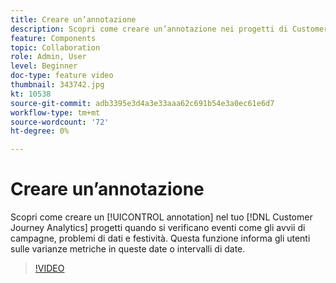 ```yaml
---
title: Creare un’annotazione
description: Scopri come creare un’annotazione nei progetti di Customer Journey Analytics quando si verificano eventi come gli avvii di campagne, problemi di dati e festività. Questa funzione informa gli utenti sulle varianze metriche in queste date o intervalli di date.
feature: Components
topic: Collaboration
role: Admin, User
level: Beginner
doc-type: feature video
thumbnail: 343742.jpg
kt: 10538
source-git-commit: adb3395e3d4a3e33aaa62c691b54e3a0ec61e6d7
workflow-type: tm+mt
source-wordcount: '72'
ht-degree: 0%

---
```



# Creare un’annotazione

Scopri come creare un [!UICONTROL annotation] nel tuo [!DNL Customer Journey Analytics] progetti quando si verificano eventi come gli avvii di campagne, problemi di dati e festività. Questa funzione informa gli utenti sulle varianze metriche in queste date o intervalli di date.

>[!VIDEO](https://video.tv.adobe.com/v/343742/?quality=12&learn=on)
